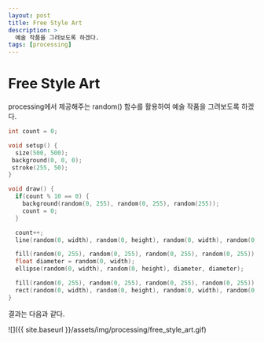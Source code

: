 ```yaml
---
layout: post
title: Free Style Art
description: >
  예술 작품을 그려보도록 하겠다.
tags: [processing]
---
```


# Free Style Art

processing에서 제공해주는 random() 함수를 활용하여 예술 작품을 그려보도록 하겠다.

```cpp
int count = 0;

void setup() {
  size(500, 500);
 background(0, 0, 0);
 stroke(255, 50);
}

void draw() {
  if(count % 10 == 0) {
    background(random(0, 255), random(0, 255), random(255));
    count = 0;
  }

  count++;
  line(random(0, width), random(0, height), random(0, width), random(0, height));

  fill(random(0, 255), random(0, 255), random(0, 255), random(0, 255));
  float diameter = random(0, width);
  ellipse(random(0, width), random(0, height), diameter, diameter);

  fill(random(0, 255), random(0, 255), random(0, 255), random(0, 255));
  rect(random(0, width), random(0, height), random(0, width), random(0, height));
}
```

결과는 다음과 같다. <br>

![]({{ site.baseurl }}/assets/img/processing/free_style_art.gif)
